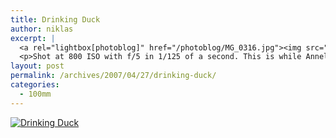 ```yaml
---
title: Drinking Duck
author: niklas
excerpt: |
  <a rel="lightbox[photoblog]" href="/photoblog/MG_0316.jpg"><img src="/photoblog/MG_0316.thumb.jpg" alt="Drinking Duck" title="Drinking Duck"/></a>
  <p>Shot at 800 ISO with f/5 in 1/125 of a second. This is while Anneline is drinking. Christina is visiting a friend today and tomorrow, so the feeding responsability is all mine for tomorrow. Since this shot was taken, Anneline has been gathering grass and now has a queen-sized nest. :-)</p>
layout: post
permalink: /archives/2007/04/27/drinking-duck/
categories:
  - 100mm
---
```

<a rel="lightbox[photoblog]" href="/photoblog/MG_0316.jpg"><img src="/photoblog/MG_0316.sized.jpg" alt="Drinking Duck" title="Drinking Duck" /></a>